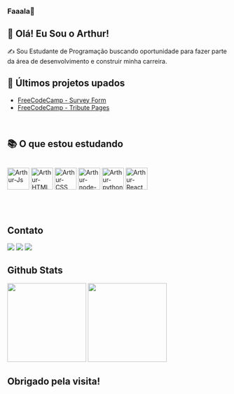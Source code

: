 ### Faaala🤙

## 🐉 Olá! Eu Sou o Arthur!

<p>✍ Sou Estudante de Programação buscando oportunidade para fazer parte da área de desenvolvimento e construir minha carreira.</p>

## 🚀 Últimos projetos upados

* [FreeCodeCamp - Survey Form](https://arthurhscroliveira.github.io/Freecodecamp-Projects/Responsive%20Web%20Design/Survey%20form/survey-form.html)
* [FreeCodeCamp - Tribute Pages](https://arthurhscroliveira.github.io/Freecodecamp-Projects/Responsive%20Web%20Design/Tribute%20Page/tribute-page.html)

<div style="display: inline_block"><br>
  
## 📚 O que estou estudando
  <br>
  <img align="center" alt="Arthur-Js" height="50" width="50" src="https://cdn.jsdelivr.net/gh/devicons/devicon/icons/javascript/javascript-original.svg">
  <img align="center" alt="Arthur-HTML" height="50" width="50" src="https://cdn.jsdelivr.net/gh/devicons/devicon/icons/html5/html5-original.svg" />
  <img align="center" alt="Arthur-CSS" height="50" width="50" src="https://cdn.jsdelivr.net/gh/devicons/devicon/icons/css3/css3-original.svg">
  <img align="center" alt="Arthur-node-js" height="50" width="50" src="https://cdn.jsdelivr.net/gh/devicons/devicon/icons/nodejs/nodejs-original-wordmark.svg">
  <img align="center" alt="Arthur-python" height="50" width="50" src="https://cdn.jsdelivr.net/gh/devicons/devicon/icons/python/python-original.svg">
  <img align="center" alt="Arthur-React" height="50" width="50" src="https://cdn.jsdelivr.net/gh/devicons/devicon/icons/react/react-original-wordmark.svg">
</div>
<br>
<br>
<br>
<h2>Contato</h2>
<div style="display: inline">
  <a href="https://www.instagram.com/arthur.oliveira_dev/?hl=pt-br" target="_blank"><img src="https://img.shields.io/badge/-Instagram-%23E4405F?style=for-the-badge&logo=instagram&logoColor=white" target="_blank"></a>
  <a href = "mailto:arthur.h.s.c.r.deoliveira@gmail.com"><img src="https://img.shields.io/badge/-Gmail-%23333?style=for-the-badge&logo=gmail&logoColor=white" target="_blank"></a>
  <a href="https://www.linkedin.com/in/arthur-h-s-c-r-oliveira-5b60911b6/" target="_blank"><img src="https://img.shields.io/badge/-LinkedIn-%230077B5?style=for-the-badge&logo=linkedin&logoColor=white"></a> 
</div>  

<h2>Github Stats</h2>
<div align="left" style="display:inline;">
  <img height="180em" src="https://github-readme-stats.vercel.app/api?username=arthurhscroliveira&show_icons=true&theme=github_dark&include_all_commits=true&count_private=true"/>
  <img height="180em" src="https://github-readme-stats.vercel.app/api/top-langs/?username=arthurhscroliveira&layout=compact&langs_count=7&theme=github_dark"/>
</div>


<h2>Obrigado pela visita!</h2>       
